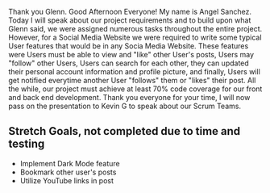 Thank you Glenn. Good Afternoon Everyone! My name is Angel Sanchez. Today I will speak about our project requirements and to build upon what Glenn said, we were assigned numerous tasks throughout the entire project. However, for a Social Media Website we were required to write some typical User features that would be in any Socia Media Website. These features were Users must be able to view and "like" other User's posts, Users may "follow" other Users, Users can search for each other, they can updated their personal account information and profile picture, and finally, Users will get notified everytime another User "follows" them or "likes" their post. All the while, our project must achieve at least 70% code coverage for our front and back end development. Thank you everyone for your time, I will now pass on the presentation to Kevin G to speak about our Scrum Teams.

## Stretch Goals, not completed due to time and testing
- Implement Dark Mode feature
- Bookmark other user's posts
- Utilize YouTube links in post
